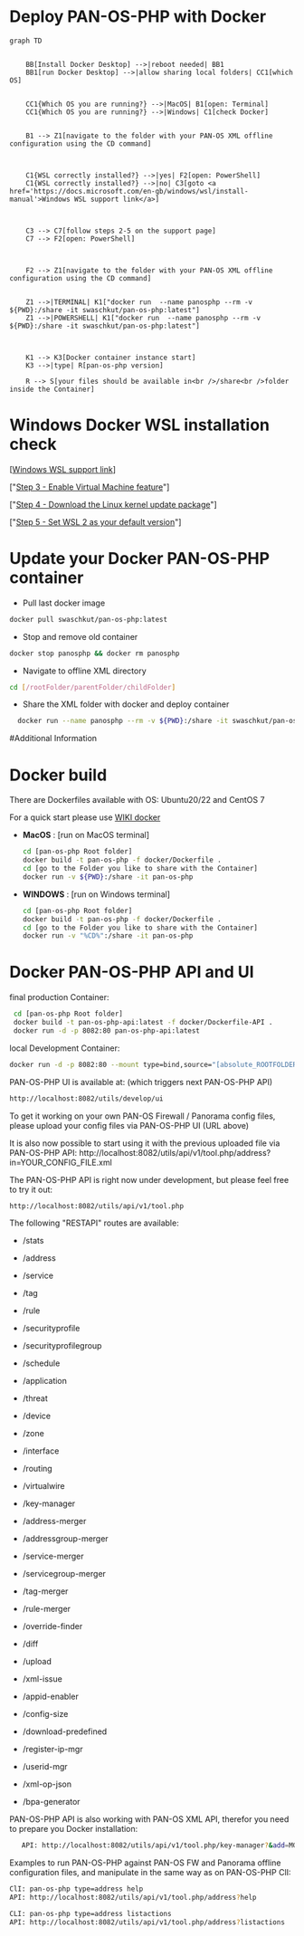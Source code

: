 Deploy PAN-OS-PHP with Docker
===========

```mermaid
graph TD
    
    
    BB[Install Docker Desktop] -->|reboot needed| BB1
    BB1[run Docker Desktop] -->|allow sharing local folders| CC1[which OS]
    
    
    CC1{Which OS you are running?} -->|MacOS| B1[open: Terminal]
    CC1{Which OS you are running?} -->|Windows| C1[check Docker]
    
    
    B1 --> Z1[navigate to the folder with your PAN-OS XML offline configuration using the CD command]
       
 
    
    C1{WSL correctly installed?} -->|yes| F2[open: PowerShell]
    C1{WSL correctly installed?} -->|no| C3[goto <a href='https://docs.microsoft.com/en-gb/windows/wsl/install-manual'>Windows WSL support link</a>]
    
   
    
    C3 --> C7[follow steps 2-5 on the support page]    
    C7 --> F2[open: PowerShell]

   
   
    F2 --> Z1[navigate to the folder with your PAN-OS XML offline configuration using the CD command]
    
    
    Z1 -->|TERMINAL| K1["docker run  --name panosphp --rm -v ${PWD}:/share -it swaschkut/pan-os-php:latest"]
    Z1 -->|POWERSHELL| K1["docker run  --name panosphp --rm -v ${PWD}:/share -it swaschkut/pan-os-php:latest"]
    
  
    
    K1 --> K3[Docker container instance start]
    K3 -->|type| R[pan-os-php version]
    
    R --> S[your files should be available in<br />/share<br />folder inside the Container]
```
Windows Docker WSL installation check
===
[<a href='https://docs.microsoft.com/en-gb/windows/wsl/install-manual'>Windows WSL support link</a>]

["<a href='https://docs.microsoft.com/en-gb/windows/wsl/install-manual#step-3---enable-virtual-machine-feature' target='_blank' rel='noopener noreferrer'>Step 3 - Enable Virtual Machine feature</a>"]

["<a href='https://docs.microsoft.com/en-gb/windows/wsl/install-manual#step-4---download-the-linux-kernel-update-package' target='_blank' rel='noopener noreferrer'>Step 4 - Download the Linux kernel update package</a>"]

["<a href='https://docs.microsoft.com/en-gb/windows/wsl/install-manual#step-5---set-wsl-2-as-your-default-version' target='_blank' rel='noopener noreferrer'>Step 5 - Set WSL 2 as your default version</a>"]


Update your Docker PAN-OS-PHP container
============
- Pull last docker image
```bash
docker pull swaschkut/pan-os-php:latest
```

- Stop and remove old container
```bash
docker stop panosphp && docker rm panosphp
```

- Navigate to offline XML directory
```bash
cd [/rootFolder/parentFolder/childFolder]
```

- Share the XML folder with docker and deploy container
```bash
  docker run --name panosphp --rm -v ${PWD}:/share -it swaschkut/pan-os-php:latest
```

 
#Additional Information

Docker build
============

There are Dockerfiles available with OS: Ubuntu20/22 and CentOS 7

For a quick start please use [WIKI docker](https://github.com/PaloAltoNetworks/pan-os-php/wiki/docker)


* **MacOS** : [run on MacOS terminal]
	```bash
	cd [pan-os-php Root folder]
	docker build -t pan-os-php -f docker/Dockerfile .
	cd [go to the Folder you like to share with the Container]
	docker run -v ${PWD}:/share -it pan-os-php
	```

* **WINDOWS** : [run on Windows terminal]
	```bash
	cd [pan-os-php Root folder]
	docker build -t pan-os-php -f docker/Dockerfile .
	cd [go to the Folder you like to share with the Container]
	docker run -v "%CD%":/share -it pan-os-php
	```




Docker PAN-OS-PHP API and UI
============
final production Container:
   ```bash
    cd [pan-os-php Root folder]
    docker build -t pan-os-php-api:latest -f docker/Dockerfile-API .
    docker run -d -p 8082:80 pan-os-php-api:latest
   ```
local Development Container:
   ```bash
   docker run -d -p 8082:80 --mount type=bind,source="[absolute_ROOTFOLDER]/pan-os-php",target=/var/www/html -v [absolute_ROOTFOLDER]/pan-os-php/var/docker/uploads.ini:/usr/local/etc/php/conf.d/uploads.ini php:apache
   ```

PAN-OS-PHP UI is available at: (which triggers next PAN-OS-PHP API)
   ```bash
   http://localhost:8082/utils/develop/ui
   ```
To get it working on your own PAN-OS Firewall / Panorama config files,
please upload your config files via PAN-OS-PHP UI (URL above)

It is also now possible to start using it with the previous uploaded file via PAN-OS-PHP API:
http://localhost:8082/utils/api/v1/tool.php/address?in=YOUR_CONFIG_FILE.xml


The PAN-OS-PHP API is right now under development, but please feel free to try it out:
   ```bash
   http://localhost:8082/utils/api/v1/tool.php
   ```

The following "RESTAPI" routes are available:
- /stats


- /address
- /service
- /tag
- /rule
- /securityprofile
- /securityprofilegroup
- /schedule

- /application
- /threat

- /device


- /zone
- /interface
- /routing
- /virtualwire

- /key-manager

- /address-merger
- /addressgroup-merger
- /service-merger
- /servicegroup-merger
- /tag-merger
- /rule-merger

- /override-finder
- /diff
- /upload
- /xml-issue
- /appid-enabler
- /config-size
- /download-predefined
- /register-ip-mgr
- /userid-mgr
- /xml-op-json
- /bpa-generator

PAN-OS-PHP API is also working with PAN-OS XML API, therefor you need to prepare you Docker installation:
```bash
   API: http://localhost:8082/utils/api/v1/tool.php/key-manager?&add=MGMTIP&user=USERNAME&pw=PASSWORD
   ```


Examples to run PAN-OS-PHP against PAN-OS FW and Panorama offline configuration files, and manipulate in the same way as on PAN-OS-PHP ClI:
   ```bash
   ClI: pan-os-php type=address help
   API: http://localhost:8082/utils/api/v1/tool.php/address?help
   ```
   ```bash
   CLI: pan-os-php type=address listactions
   API: http://localhost:8082/utils/api/v1/tool.php/address?listactions
   ```
